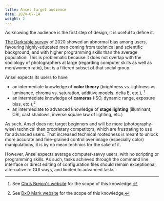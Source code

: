 ```yaml
---
title: Ansel target audience
date: 2024-07-14
weight: 2
---
```


As knowing the audience is the first step of design, it is useful to define it.

[The Darktable survey](https://eng.aurelienpierre.com/2023/01/who-are-the-darktable-users/) of 2020 showed an abnormal bias among users, favouring highly-educated men coming from technical and scientific background, and with higher programming skills than the average population. This is problematic because it does not overlap with the sociology of photographers at large (regarding computer skills as well as men/women ratio), but is a filtered subset of that social group.

Ansel expects its users to have

- an intermediate knowledge of __color theory__ (brightness vs. lightness vs. luminance, chroma vs. saturation, additive models, delta E, etc.), [^1]
- an intermediate knowledge of __cameras__ (ISO, dynamic range, exposure bias, etc.),[^2]
- an intermediate to advanced knowledge of __stage lighting__ (illuminant, CRI, cast shadows, inverse square law of lighting, etc.)

[^1]: See [Chris Brejon's website](https://chrisbrejon.com/) for the scope of this knowledge,

[^2]: See [DxO Mark website](https://dxomark.com) for the scope of this knowledge,

As such, Ansel does not target beginners and will be more (photography-wise) technical than proprietary competitors, which are frustrating to use for advanced users. That increased technical rootedness is meant to unlock more accurate and fine-grained control over image (especially color) manipulations, it is by no mean technics for the sake of it.

However, Ansel expects average computer-savvy users, with no scripting or programming skills. As such, tasks achieved through the command line interface or direct editing of configuration files should remain exceptionnal, alternative to GUI ways, and limited to advanced tasks.
